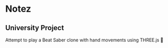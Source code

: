 # Notez

## University Project

Attempt to play a Beat Saber clone with hand movements using THREE.js 🎉
